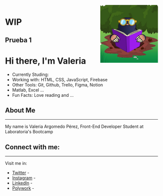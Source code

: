 <img width=190 align="right" src="img/profile_pic.png" />

# WIP 

## Prueba 1

# Hi there, I'm Valeria 

* Currently Studing:
* Working with: HTML, CSS, JavaScript, Firebase 
* Other Tools: Git, Github, Trello, Figma, Notion
* Matlab, Excel ...
* Fun Facts: Love reading and ...

## About Me
---
My name is Valeria Argomedo Pérez, Front-End Developer Student at Laboratoria's Bootcamp


## Connect with me:
---
Visit me in:
* [Twitter](https://twitter.com/venicedakker) - 
* [Instagram](https://www.instagram.com/topitosnook/) - 
* [LinkedIn](https://www.linkedin.com/in/valeria-argomedo-4416871ab/) - 
* [Polywork](https://www.polywork.com/topitosnook) -
